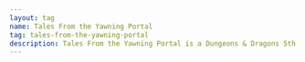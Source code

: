 ```yaml
---
layout: tag
name: Tales From the Yawning Portal
tag: tales-from-the-yawning-portal
description: Tales From the Yawning Portal is a Dungeons & Dragons 5th edition anthology that updates seven classic adventures from previous editions, providing a range of challenges for characters from levels 1 to 2012.
---
```

